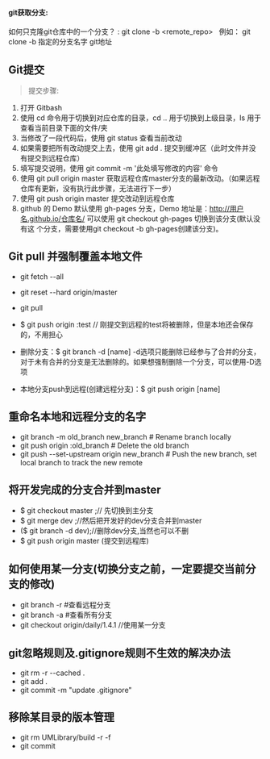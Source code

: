 #### git获取分支:
如何只克隆git仓库中的一个分支？ : git clone -b <branch> <remote_repo>   例如： git clone -b 指定的分支名字 git地址


## Git提交 
 > 提交步骤:
 1. 打开 Gitbash
 2. 使用 cd 命令用于切换到对应仓库的目录，cd .. 用于切换到上级目录，ls 用于查看当前目录下面的文件/夹
 3. 当修改了一段代码后，使用 git status 查看当前改动
 4. 如果需要把所有改动提交上去，使用 git add . 提交到缓冲区（此时文件并没有提交到远程仓库）
 5. 填写提交说明，使用 git commit -m '此处填写修改的内容' 命令
 6. 使用 git pull origin master 获取远程仓库master分支的最新改动。（如果远程仓库有更新，没有执行此步骤，无法进行下一步）
 7. 使用 git push origin master 提交改动到远程仓库
 8. github 的 Demo 默认使用 gh-pages 分支，Demo 地址是：http://用户名.github.io/仓库名/ 可以使用 git checkout gh-pages 切换到该分支(默认没有这     个分支，需要使用git checkout -b gh-pages创建该分支)。

## Git pull 并强制覆盖本地文件
- git fetch --all
- git reset --hard origin/master
- git pull

- $ git push origin :test              // 刚提交到远程的test将被删除，但是本地还会保存的，不用担心
- 删除分支：$ git branch -d [name]  -d选项只能删除已经参与了合并的分支，对于未有合并的分支是无法删除的。如果想强制删除一个分支，可以使用-D选项
- 本地分支push到远程(创建远程分支)：$ git push origin [name]

## 重命名本地和远程分支的名字
- git branch -m old_branch new_branch         # Rename branch locally    
- git push origin :old_branch                 # Delete the old branch    
- git push --set-upstream origin new_branch   # Push the new branch, set local branch to track the new remote

## 将开发完成的分支合并到master
- $ git checkout master ;// 先切换到主分支
- $ git merge dev ;//然后把开发好的dev分支合并到master
- ($ git branch -d dev);//删除dev分支,当然也可以不删
- $ git push origin master (提交到远程库)

## 如何使用某一分支(切换分支之前，一定要提交当前分支的修改)
- git branch -r #查看远程分支
- git branch -a #查看所有分支
- git checkout origin/daily/1.4.1  //使用某一分支

## git忽略规则及.gitignore规则不生效的解决办法
- git rm -r --cached .
- git add .
- git commit -m "update .gitignore"

## 移除某目录的版本管理
- git rm  UMLibrary/build -r -f  
- git commit 
